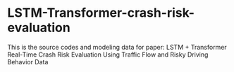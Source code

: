 # LSTM-Transformer-crash-risk-evaluation
This is the source codes and modeling data for paper: LSTM + Transformer Real-Time Crash Risk Evaluation Using Traffic Flow and Risky Driving Behavior Data
